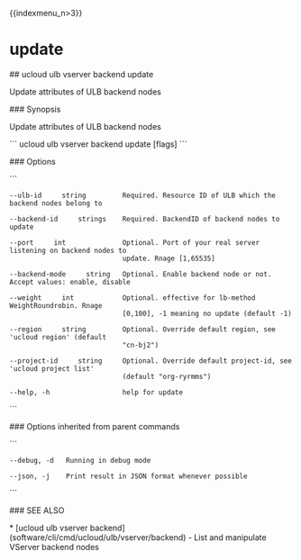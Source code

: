 {{indexmenu_n>3}}

# update

\#\# ucloud ulb vserver backend update

Update attributes of ULB backend nodes

\#\#\# Synopsis

Update attributes of ULB backend nodes

\`\`\` ucloud ulb vserver backend update \[flags\] \`\`\`

\#\#\# Options

\`\`\`

``` 
--ulb-id     string         Required. Resource ID of ULB which the backend nodes belong to 
```

``` 
--backend-id     strings    Required. BackendID of backend nodes to update 
```

``` 
--port     int              Optional. Port of your real server listening on backend nodes to
                            update. Rnage [1,65535] 
```

``` 
--backend-mode     string   Optional. Enable backend node or not. Accept values: enable, disable 
```

``` 
--weight     int            Optional. effective for lb-method WeightRoundrobin. Rnage
                            [0,100], -1 meaning no update (default -1) 
```

``` 
--region     string         Optional. Override default region, see 'ucloud region' (default
                            "cn-bj2") 
```

``` 
--project-id     string     Optional. Override default project-id, see 'ucloud project list'
                            (default "org-ryrmms") 
```

``` 
--help, -h                  help for update 
```

\`\`\`

\#\#\# Options inherited from parent commands

\`\`\`

``` 
--debug, -d   Running in debug mode 
```

``` 
--json, -j    Print result in JSON format whenever possible 
```

\`\`\`

\#\#\# SEE ALSO

\* \[ucloud ulb vserver
backend\](software/cli/cmd/ucloud/ulb/vserver/backend) - List and
manipulate VServer backend nodes
